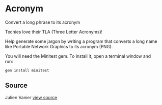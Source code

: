 # Acronym

Convert a long phrase to its acronym

Techies love their TLA (Three Letter Acronyms)!

Help generate some jargon by writing a program that converts a long name
like Portable Network Graphics to its acronym (PNG).


You will need the Minitest gem. To install it, open a
terminal window and run:

    gem install minitest

## Source

Julien Vanier [view source](https://github.com/monkbroc)
